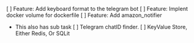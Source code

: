 [ ] Feature: Add keyboard format to the telegram bot
[ ] Feature: Implent docker volume for dockerfile
[ ] Feature: Add amazon_notifier
  - This also has sub task
    [ ] Telegram chatID finder.
    [ ] KeyValue Store, Either Redis, Or SQLit
